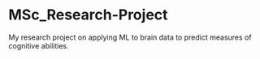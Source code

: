 # MSc_Research-Project
My research project on applying ML to brain data to predict measures of cognitive abilities.
